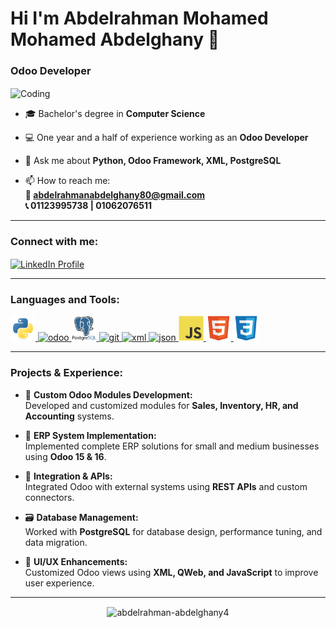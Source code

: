 <h1 align="left">Hi I'm Abdelrahman Mohamed Mohamed Abdelghany 👋</h1>
<h3 align="left">Odoo Developer</h3>
<img align="center" alt="Coding" width="300" src="https://i.pinimg.com/originals/e4/26/70/e426702edf874b181aced1e2fa5c6cde.gif">

- 🎓 Bachelor's degree in **Computer Science**

- 💻 One year and a half of experience working as an **Odoo Developer**

- 💬 Ask me about **Python, Odoo Framework, XML, PostgreSQL**

- 📫 How to reach me:  
  **📧 abdelrahmanabdelghany80@gmail.com**  
  **📞 01123995738 | 01062076511**

---

<h3 align="left">Connect with me:</h3>
<p align="left">
  <a href="https://www.linkedin.com/in/abdelrahman-abdelghany-1474b3230" target="blank">
    <img align="center" src="https://raw.githubusercontent.com/rahuldkjain/github-profile-readme-generator/master/src/images/icons/Social/linked-in-alt.svg" alt="LinkedIn Profile" height="30" width="40" />
  </a>
</p>

---

<h3 align="left">Languages and Tools:</h3>
<p align="left">
  <a href="https://www.python.org" target="_blank" rel="noreferrer">
    <img src="https://raw.githubusercontent.com/devicons/devicon/master/icons/python/python-original.svg" alt="python" width="40" height="40"/>
  </a>
  <a href="https://www.odoo.com/" target="_blank" rel="noreferrer">
    <img src="https://www.odoo.com/web/image/website/1/logo/Odoo?unique=915d2f8" alt="odoo" width="40" height="40"/>
  </a>
  <a href="https://www.postgresql.org/" target="_blank" rel="noreferrer">
    <img src="https://raw.githubusercontent.com/devicons/devicon/master/icons/postgresql/postgresql-original-wordmark.svg" alt="postgresql" width="40" height="40"/>
  </a>
  <a href="https://git-scm.com/" target="_blank" rel="noreferrer">
    <img src="https://www.vectorlogo.zone/logos/git-scm/git-scm-icon.svg" alt="git" width="40" height="40"/>
  </a>
  <a href="https://www.w3.org/XML/" target="_blank" rel="noreferrer">
    <img src="https://www.svgrepo.com/show/373632/xml.svg" alt="xml" width="40" height="40"/>
  </a>
  <a href="https://www.json.org/" target="_blank" rel="noreferrer">
    <img src="https://www.svgrepo.com/show/373632/json.svg" alt="json" width="40" height="40"/>
  </a>
  <a href="https://www.javascript.com/" target="_blank" rel="noreferrer">
    <img src="https://raw.githubusercontent.com/devicons/devicon/master/icons/javascript/javascript-original.svg" alt="javascript" width="40" height="40"/>
  </a>
  <a href="https://www.w3schools.com/html/" target="_blank" rel="noreferrer">
    <img src="https://raw.githubusercontent.com/devicons/devicon/master/icons/html5/html5-original.svg" alt="html" width="40" height="40"/>
  </a>
  <a href="https://www.w3schools.com/css/" target="_blank" rel="noreferrer">
    <img src="https://raw.githubusercontent.com/devicons/devicon/master/icons/css3/css3-original.svg" alt="css" width="40" height="40"/>
  </a>
</p>

---

<h3 align="left">Projects & Experience:</h3>

- 🧩 **Custom Odoo Modules Development:**  
  Developed and customized modules for **Sales, Inventory, HR, and Accounting** systems.

- 🏢 **ERP System Implementation:**  
  Implemented complete ERP solutions for small and medium businesses using **Odoo 15 & 16**.

- 🔧 **Integration & APIs:**  
  Integrated Odoo with external systems using **REST APIs** and custom connectors.

- 🗃️ **Database Management:**  
  Worked with **PostgreSQL** for database design, performance tuning, and data migration.

- 🎨 **UI/UX Enhancements:**  
  Customized Odoo views using **XML, QWeb, and JavaScript** to improve user experience.

---

<p align="center">
  <img align="center" src="https://github-readme-streak-stats.herokuapp.com/?user=abdelrahman-abdelghany4&" alt="abdelrahman-abdelghany4" />
</p>

<!--
⚡ Fun fact: I love building efficient ERP solutions that make businesses run smoother!
-->
